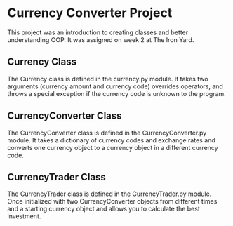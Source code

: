 # Currency Converter Project
This project was an introduction to creating classes and better understanding OOP. It was assigned on week 2 at The Iron Yard.

## Currency Class
The Currency class is defined in the currency.py module. It takes two arguments (currency amount and currency code) overrides operators, and throws a special exception if the currency code is unknown to the program.

## CurrencyConverter Class
The CurrencyConverter class is defined in the CurrencyConverter.py module.  It takes a dictionary of currency codes and exchange rates and converts one currency object to a currency object in a different currency code.

## CurrencyTrader Class
The CurrencyTrader class is defined in the CurrencyTrader.py module. Once initialized with two CurrencyConverter objects from different times and a starting currency object and allows you to calculate the best investment.
